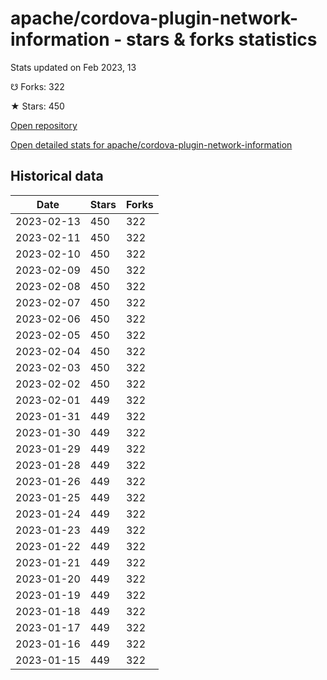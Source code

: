 # apache/cordova-plugin-network-information - stars & forks statistics

Stats updated on Feb 2023, 13

☋ Forks: 322

★ Stars: 450

[Open repository](https://github.com/apache/cordova-plugin-network-information)

[Open detailed stats for apache/cordova-plugin-network-information](https://reviewgithub.com/rep/apache/cordova-plugin-network-information)

## Historical data
| Date | Stars | Forks |
|------|-------|-------|
| 2023-02-13 | 450 | 322 | 
| 2023-02-11 | 450 | 322 | 
| 2023-02-10 | 450 | 322 | 
| 2023-02-09 | 450 | 322 | 
| 2023-02-08 | 450 | 322 | 
| 2023-02-07 | 450 | 322 | 
| 2023-02-06 | 450 | 322 | 
| 2023-02-05 | 450 | 322 | 
| 2023-02-04 | 450 | 322 | 
| 2023-02-03 | 450 | 322 | 
| 2023-02-02 | 450 | 322 | 
| 2023-02-01 | 449 | 322 | 
| 2023-01-31 | 449 | 322 | 
| 2023-01-30 | 449 | 322 | 
| 2023-01-29 | 449 | 322 | 
| 2023-01-28 | 449 | 322 | 
| 2023-01-26 | 449 | 322 | 
| 2023-01-25 | 449 | 322 | 
| 2023-01-24 | 449 | 322 | 
| 2023-01-23 | 449 | 322 | 
| 2023-01-22 | 449 | 322 | 
| 2023-01-21 | 449 | 322 | 
| 2023-01-20 | 449 | 322 | 
| 2023-01-19 | 449 | 322 | 
| 2023-01-18 | 449 | 322 | 
| 2023-01-17 | 449 | 322 | 
| 2023-01-16 | 449 | 322 | 
| 2023-01-15 | 449 | 322 | 

